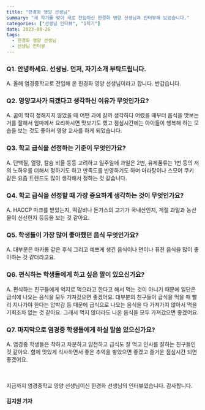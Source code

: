 ```yaml
---
title: "한경화 영양 선생님"
summary: "새 학기를 맞아 새로 전입하신 한경화 영양 선생님과 인터뷰해 보았습니다."
categories: ["선생님 인터뷰", "1학기"]
date: 2023-08-26
tags:
  - 한경화 영양 선생님
  - 선생님 인터뷰
---
```


### Q1. 안녕하세요. 선생님. 먼저, 자기소개 부탁드립니다. 

A. 올해 염경중학교로 전입해 온 한경화 영양 선생님이라고 합니다. 반갑습니다.

### Q2. 영양교사가 되겠다고 생각하신 이유가 무엇인가요? 

A. 꿈이 딱히 정해지지 않았을 때 어떤 과에 갈까 생각하다 어렸을 때부터 음식을 맛보는 거를 잘해서 엄마께서 요리하시면 맛보기도 했고 점심시간에는 아이들이 행복해 하는 모습을 보는 것도 좋아서 영양 교사를 하게 되었습니다.

### Q3. 학교 급식을 선정하는 기준이 무엇인가요? 

A. 단백질, 열량, 칼슘 비율 등등 고려하고 일주일에 과일은 2번, 유제품류는 1번 등의 저의 노하우를 더해서 정하기도 하고 만족도를 반영하기도 하며 마라탕이나 스모어 쿠키 같은 요즘 트렌드도 많이 생각해서 정하는 것 같습니다.

### Q4. 학교 급식을 선정할 때 가장 중요하게 생각하는 것이 무엇인가요?

A. HACCP 마크를 받았는지, 떡갈비나 돈가스의 고기가 국내산인지, 계절 과일과 농산물이 신선한지 등등을 보는 것 같아요. 

### Q5. 학생들이 가장 많이 좋아했던 음식 무엇인가요? 

A. 대부분은 마카롱 같은 후식 그리고 예쁘게 생긴 음식이나 면이나 퓨전 음식을 많이 좋아하는 것 같더라고요. 

### Q6. 편식하는 학생들에게 하고 싶은 말이 있으신가요? 
A. 편식하는 친구들에게 억지로 먹으라고 한다고 해서 먹는 것이 아니기 때문에 일단은 급식에 나오는 음식을 모두 가져갔으면 좋겠어요. 대부분의 친구들이 급식을 먹을 때 빨리 지나가야 한다는 압박감 등 때문에 급식으로 나오는 음식을 다 가져가지 않아서 먹을 기회조차 없는 것 같아요. 그래서 먹지 않더라도 나온 음식을 모두 가져갔으면 좋겠어요.

### Q7. 마지막으로 염경중 학생들에게 하실 말씀 있으신가요? 
A. 염경중 학생들은 착하고 차분하고 얌전하고 급식도 잘 먹고 인사를 잘하는 친구들인 것 같아요. 함께 맛있게 식사하면서 좋은 추억을 쌓았으면 좋겠고 즐거운 점심시간 되면 좋겠어요. 

ㅤ

지금까지 염경중학교 영양 선생님이신 한경화 선생님의 인터뷰였습니다. 감사합니다. 

#### 김지원 기자
